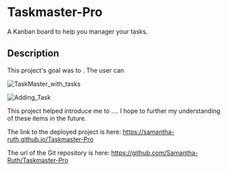 # Taskmaster-Pro
A Kanban board to help you manager your tasks. 

## Description

This project's goal was to   .  The user can 

![TaskMaster_with_tasks](https://user-images.githubusercontent.com/64170123/188967718-a19e417d-3e08-40ad-8340-0f2a4a5bb856.jpg)

![Adding_Task](https://user-images.githubusercontent.com/64170123/188967713-2be4e8a2-b670-460f-9240-83bc500747a8.jpg)

This project helped introduce me to ....  I hope to further my understanding of these items in the future. 

The link to the deployed project is here: https://samantha-ruth.github.io/Taskmaster-Pro

The url of the Git repository is here: https://github.com/Samantha-Ruth/Taskmaster-Pro



